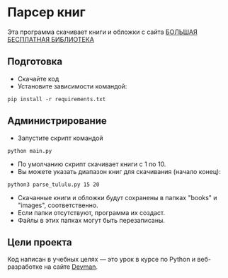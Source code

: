 # Парсер книг

Эта программа скачивает книги и обложки с сайта [БОЛЬШАЯ БЕСПЛАТНАЯ БИБЛИОТЕКА](https://tululu.org/)

## Подготовка

- Скачайте код
- Установите зависимости командой:
```commandline
pip install -r requirements.txt
``` 

## Администрирование

- Запустите скрипт командой
```commandline
python main.py
```
- По умолчанию скрипт скачивает книги с 1 по 10.
- Вы можете указать диапазон книг для скачивания (начало конец):
```commandline
python3 parse_tululu.py 15 20
```
- Скачанные книги и обложки будут сохранены в папках "books" и "images", соответственно.
- Если папки отсутствуют, программа их создаст.
- Файлы в этих папках могут быть перезаписаны.

## Цели проекта

Код написан в учебных целях — это урок в курсе по Python и веб-разработке на сайте [Devman](https://dvmn.org).
 